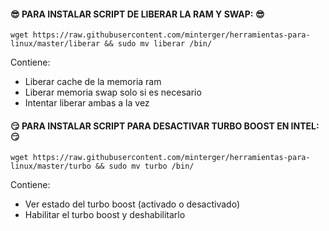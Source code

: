#### :sunglasses: PARA INSTALAR SCRIPT DE LIBERAR LA RAM Y SWAP: :sunglasses:
```shell
wget https://raw.githubusercontent.com/minterger/herramientas-para-linux/master/liberar && sudo mv liberar /bin/
```

Contiene:
  * Liberar cache de la memoria ram
  * Liberar memoria swap solo si es necesario
  * Intentar liberar ambas a la vez

#### :smirk: PARA INSTALAR SCRIPT PARA DESACTIVAR TURBO BOOST EN INTEL: :smirk:
```shell
wget https://raw.githubusercontent.com/minterger/herramientas-para-linux/master/turbo && sudo mv turbo /bin/
```

Contiene:
  * Ver estado del turbo boost (activado o desactivado)
  * Habilitar el turbo boost y deshabilitarlo